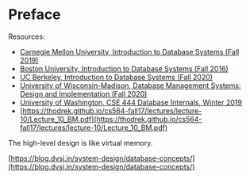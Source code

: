 # Preface

Resources:
* [Carnegie Mellon University, Introduction to Database Systems (Fall 2019)](https://www.youtube.com/playlist?list=PLSE8ODhjZXjbohkNBWQs_otTrBTrjyohi)
* [Boston University, Introduction to Database Systems (Fall 2016)](https://www.cs.bu.edu/faculty/gkollios/cs460f17/)
* [UC Berkeley, Introduction to Database Systems (Fall 2020)](https://cs186berkeley.net/fa20/)
* [University of Wisconsin-Madison, Database Management Systems: Design and Implementation (Fall 2020)](https://thodrek.github.io/cs564-fall17/)
* [University of Washington, CSE 444 Database Internals, Winter 2019](https://courses.cs.washington.edu/courses/cse444/19wi/)
* [https://thodrek.github.io/cs564-fall17/lectures/lecture-10/Lecture_10_BM.pdf](https://thodrek.github.io/cs564-fall17/lectures/lecture-10/Lecture_10_BM.pdf)

The high-level design is like virtual memory.

[https://blog.dvsj.in/system-design/database-concepts/](https://blog.dvsj.in/system-design/database-concepts/)